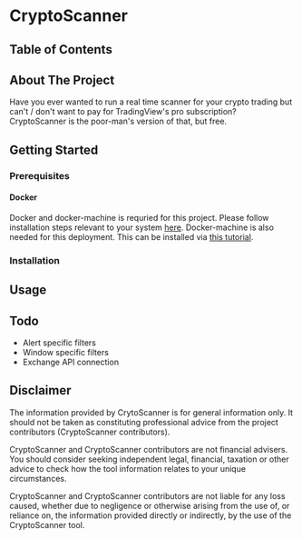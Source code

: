 # CryptoScanner


## Table of Contents


## About The Project
Have you ever wanted to run a real time scanner for your crypto trading but can't / don't want to pay for TradingView's pro subscription? CryptoScanner is the poor-man's version of that, but free.

## Getting Started

### Prerequisites

#### Docker

Docker and docker-machine is requried for this project. Please follow installation steps relevant to your system [here](https://docs.docker.com/get-docker/). Docker-machine is also needed for this deployment. This can be installed via [this tutorial](https://docs.docker.com/machine/install-machine/).

### Installation



## Usage

## Todo

- Alert specific filters
- Window specific filters
- Exchange API connection


## Disclaimer
The information provided by CrytoScanner is for general information only. It should not be taken as constituting professional advice from the project contributors (CryptoScanner contributors).

CryptoScanner and CryptoScanner contributors are not financial advisers. You should consider seeking independent legal, financial, taxation or other advice to check how the tool information relates to your unique circumstances.

CryptoScanner and CryptoScanner contributors are not liable for any loss caused, whether due to negligence or otherwise arising from the use of, or reliance on, the information provided directly or indirectly, by the use of the CryptoScanner tool.
